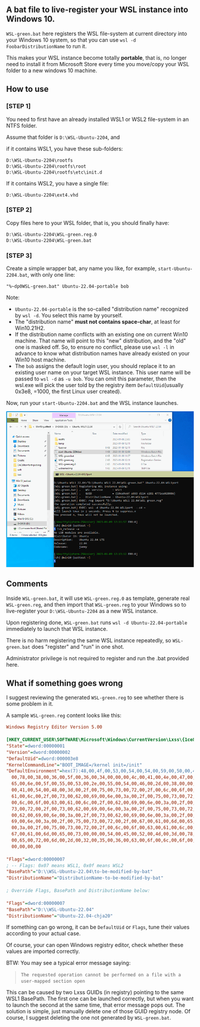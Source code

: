 ## A bat file to live-register your WSL instance into Windows 10.

`WSL-green.bat` here registers the WSL file-system at current directory into your 
Windows 10 system, so that you can use `wsl -d FoobarDistributionName` to run it. 

This makes your WSL instance become totally **portable**, that is, no longer 
need to install it from Microsoft Store every time you move/copy your WSL folder 
to a new windows 10 machine.

## How to use

### [STEP 1] 

You need to first have an already installed WSL1 or WSL2 file-system in an NTFS folder.

Assume that folder is `D:\WSL-Ubuntu-2204`, and 

if it contains WSL1, you have these sub-folders:

	D:\WSL-Ubuntu-2204\rootfs
	D:\WSL-Ubuntu-2204\rootfs\root
	D:\WSL-Ubuntu-2204\rootfs\etc\init.d

If it contains WSL2, you have a single file:

	D:\WSL-Ubuntu-2204\ext4.vhd

### [STEP 2]

Copy files here to your WSL folder, that is, you should finally have:

	D:\WSL-Ubuntu-2204\WSL-green.reg.0
	D:\WSL-Ubuntu-2204\WSL-green.bat

### [STEP 3]

Create a simple wrapper bat, any name you like, for example, `start-Ubuntu-2204.bat`, 
with only one line:

	"%~dp0WSL-green.bat" Ubuntu-22.04-portable bob

Note:

* `Ubuntu-22.04-portable` is the so-called "distribution name" recognized by `wsl -d`.
  You select this name by yourself.
* The "distribution name" **must not contains space-char**, at least for Win10.21H2.
* If the distribution name conflicts with an existing one on current Win10 machine. 
  That name will point to this "new" distribution, and the "old" one is masked off.
  So, to ensure no conflict, please use `wsl -l` in advance to know what distribution names 
  have already existed on your Win10 host machine.
* The `bob` assigns the default login user, you should replace it to an existing user name 
  on your target WSL instance. This user name will be passed to `wsl -d` as `-u bob`. 
  You can omit this parameter, then the wsl.exe will pick the user told by the registry item 
  `DefaultUid`(usually 0x3e8, =1000, the first Linux user created).

Now, run your `start-Ubuntu-2204.bat` and the WSL instance launches.

![Live run of a WSL1 instance](live-run.png)

## Comments

Inside `WSL-green.bat`, it will use `WSL-green.reg.0` as template, generate real 
`WSL-green.reg`, and then import that `WSL-green.reg` to your Windows so to live-register 
your `D:\WSL-Ubuntu-2204` as a new WSL instance.

Upon registering done, `WSL-green.bat` runs `wsl -d Ubuntu-22.04-portable` immediately to launch
that WSL instance.

There is no harm registering the same WSL instance repeatedly, so `WSL-green.bat` does "register"
and "run" in one shot.

Administrator privilege is not required to register and run the .bat provided here.

## What if something goes wrong

I suggest reviewing the generated `WSL-green.reg` to see whether there is some problem in it.

A sample `WSL-green.reg` content looks like this:

```ini
Windows Registry Editor Version 5.00

[HKEY_CURRENT_USER\SOFTWARE\Microsoft\Windows\CurrentVersion\Lxss\{1ce81a28-7b3f-6cee-5290-0cf0a2177bd8}]
"State"=dword:00000001
"Version"=dword:00000002
"DefaultUid"=dword:000003e8
"KernelCommandLine"="BOOT_IMAGE=/kernel init=/init"
"DefaultEnvironment"=hex(7):48,00,4f,00,53,00,54,00,54,00,59,00,50,00,45,00,3d,\
  00,78,00,38,00,36,00,5f,00,36,00,34,00,00,00,4c,00,41,00,4e,00,47,00,3d,00,\
  65,00,6e,00,5f,00,55,00,53,00,2e,00,55,00,54,00,46,00,2d,00,38,00,00,00,50,\
  00,41,00,54,00,48,00,3d,00,2f,00,75,00,73,00,72,00,2f,00,6c,00,6f,00,63,00,\
  61,00,6c,00,2f,00,73,00,62,00,69,00,6e,00,3a,00,2f,00,75,00,73,00,72,00,2f,\
  00,6c,00,6f,00,63,00,61,00,6c,00,2f,00,62,00,69,00,6e,00,3a,00,2f,00,75,00,\
  73,00,72,00,2f,00,73,00,62,00,69,00,6e,00,3a,00,2f,00,75,00,73,00,72,00,2f,\
  00,62,00,69,00,6e,00,3a,00,2f,00,73,00,62,00,69,00,6e,00,3a,00,2f,00,62,00,\
  69,00,6e,00,3a,00,2f,00,75,00,73,00,72,00,2f,00,67,00,61,00,6d,00,65,00,73,\
  00,3a,00,2f,00,75,00,73,00,72,00,2f,00,6c,00,6f,00,63,00,61,00,6c,00,2f,00,\
  67,00,61,00,6d,00,65,00,73,00,00,00,54,00,45,00,52,00,4d,00,3d,00,78,00,74,\
  00,65,00,72,00,6d,00,2d,00,32,00,35,00,36,00,63,00,6f,00,6c,00,6f,00,72,00,\
  00,00,00,00

"Flags"=dword:00000007
; -- Flags: 0x07 means WSL1, 0x0f means WSL2
"BasePath"="D:\\WSL-Ubuntu-22.04\to-be-modified-by-bat"
"DistributionName"="DistributionName-to-be-modified-by-bat"

; Override Flags, BasePath and DistributionName below:

"Flags"=dword:00000007 
"BasePath"="D:\\WSL-Ubuntu-22.04" 
"DistributionName"="Ubuntu-22.04-chja20" 
```

If something can go wrong, it can be `DefaultUid` or `Flags`, tune their values according to 
your actual case.

Of course, your can open Windows registry editor, check whether these values are imported correctly. 

BTW: You may see a typical error message saying:

> `The requested operation cannot be performed on a file with a user-mapped section open`

This can be caused by two Lxss GUIDs (in registry) pointing to the same WSL1 BasePath. 
The first one can be launched correctly, but when you want to launch the second at 
the same time, that error message pops out. The solution is simple, just manually delete one of 
those GUID registry node. Of course, I suggest deleting the one not generated by `WSL-green.bat`.

